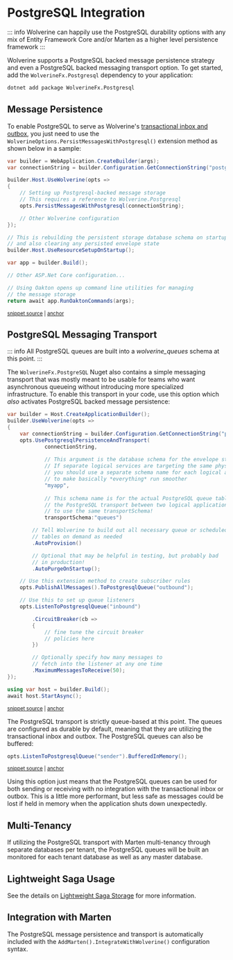 # PostgreSQL Integration

::: info
Wolverine can happily use the PostgreSQL durability options with any mix of Entity Framework Core and/or
Marten as a higher level persistence framework
:::

Wolverine supports a PostgreSQL backed message persistence strategy and even a PostgreSQL backed messaging transport
option. To get started, add the `WolverineFx.Postgresql` dependency to your application:

```bash
dotnet add package WolverineFx.Postgresql
```

## Message Persistence

To enable PostgreSQL to serve as Wolverine's [transactional inbox and outbox](./), you just need to use the `WolverineOptions.PersistMessagesWithPostgresql()`
extension method as shown below in a sample:

<!-- snippet: sample_setup_postgresql_storage -->
<a id='snippet-sample_setup_postgresql_storage'></a>
```cs
var builder = WebApplication.CreateBuilder(args);
var connectionString = builder.Configuration.GetConnectionString("postgres");

builder.Host.UseWolverine(opts =>
{
    // Setting up Postgresql-backed message storage
    // This requires a reference to Wolverine.Postgresql
    opts.PersistMessagesWithPostgresql(connectionString);

    // Other Wolverine configuration
});

// This is rebuilding the persistent storage database schema on startup
// and also clearing any persisted envelope state
builder.Host.UseResourceSetupOnStartup();

var app = builder.Build();

// Other ASP.Net Core configuration...

// Using Oakton opens up command line utilities for managing
// the message storage
return await app.RunOaktonCommands(args);
```
<sup><a href='https://github.com/JasperFx/wolverine/blob/main/src/Persistence/PersistenceTests/Samples/DocumentationSamples.cs#L164-L190' title='Snippet source file'>snippet source</a> | <a href='#snippet-sample_setup_postgresql_storage' title='Start of snippet'>anchor</a></sup>
<!-- endSnippet -->

## PostgreSQL Messaging Transport <Badge type="tip" text="2.5" />

::: info
All PostgreSQL queues are built into a *wolverine_queues* schema at this point. 
:::

The `WolverineFx.PostgreSQL` Nuget also contains a simple messaging transport that was mostly meant to be usable for teams
who want asynchronous queueing without introducing more specialized infrastructure. To enable this transport in your code,
use this option which *also* activates PostgreSQL backed message persistence:

<!-- snippet: sample_using_postgres_transport -->
<a id='snippet-sample_using_postgres_transport'></a>
```cs
var builder = Host.CreateApplicationBuilder();
builder.UseWolverine(opts =>
{
    var connectionString = builder.Configuration.GetConnectionString("postgres");
    opts.UsePostgresqlPersistenceAndTransport(
            connectionString, 
            
            // This argument is the database schema for the envelope storage
            // If separate logical services are targeting the same physical database,
            // you should use a separate schema name for each logical application
            // to make basically *everything* run smoother
            "myapp", 
            
            // This schema name is for the actual PostgreSQL queue tables. If using
            // the PostgreSQL transport between two logical applications, make sure
            // to use the same transportSchema!
            transportSchema:"queues")

        // Tell Wolverine to build out all necessary queue or scheduled message
        // tables on demand as needed
        .AutoProvision()

        // Optional that may be helpful in testing, but probably bad
        // in production!
        .AutoPurgeOnStartup();

    // Use this extension method to create subscriber rules
    opts.PublishAllMessages().ToPostgresqlQueue("outbound");

    // Use this to set up queue listeners
    opts.ListenToPostgresqlQueue("inbound")

        .CircuitBreaker(cb =>
        {
            // fine tune the circuit breaker
            // policies here
        })

        // Optionally specify how many messages to
        // fetch into the listener at any one time
        .MaximumMessagesToReceive(50);
});

using var host = builder.Build();
await host.StartAsync();
```
<sup><a href='https://github.com/JasperFx/wolverine/blob/main/src/Persistence/PostgresqlTests/DocumentationSamples.cs#L12-L61' title='Snippet source file'>snippet source</a> | <a href='#snippet-sample_using_postgres_transport' title='Start of snippet'>anchor</a></sup>
<!-- endSnippet -->

The PostgreSQL transport is strictly queue-based at this point. The queues are configured as durable by default, meaning
that they are utilizing the transactional inbox and outbox. The PostgreSQL queues can also be buffered:

<!-- snippet: sample_setting_postgres_queue_to_buffered -->
<a id='snippet-sample_setting_postgres_queue_to_buffered'></a>
```cs
opts.ListenToPostgresqlQueue("sender").BufferedInMemory();
```
<sup><a href='https://github.com/JasperFx/wolverine/blob/main/src/Persistence/PostgresqlTests/Transport/compliance_tests.cs#L64-L68' title='Snippet source file'>snippet source</a> | <a href='#snippet-sample_setting_postgres_queue_to_buffered' title='Start of snippet'>anchor</a></sup>
<!-- endSnippet -->

Using this option just means that the PostgreSQL queues can be used for both sending or receiving with no integration
with the transactional inbox or outbox. This is a little more performant, but less safe as messages could be
lost if held in memory when the application shuts down unexpectedly. 

## Multi-Tenancy

If utilizing the PostgreSQL transport with Marten multi-tenancy through separate databases per tenant, the PostgreSQL
queues will be built an monitored for each tenant database as well as any master database.

## Lightweight Saga Usage <Badge type="tip" text="3.0" />

See the details on [Lightweight Saga Storage](/guide/durability/sagas.html#lightweight-saga-storage) for more information.

## Integration with Marten

The PostgreSQL message persistence and transport is automatically included with the `AddMarten().IntegrateWithWolverine()`
configuration syntax.


